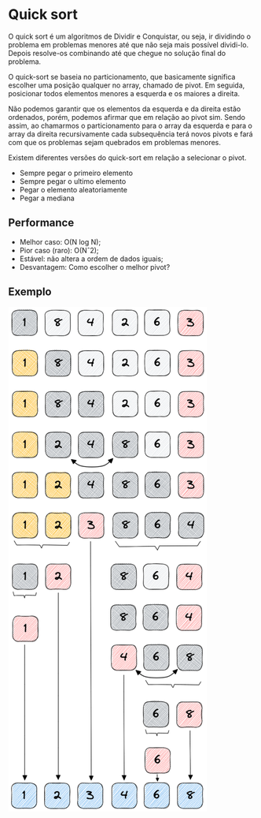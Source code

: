 # Quick sort
O quick sort é um algoritmos de Dividir e Conquistar, ou seja, ir dividindo o
problema em problemas menores até que não seja mais possível dividi-lo. Depois
resolve-os combinando até que chegue no solução final do problema.

O quick-sort se baseia no particionamento, que basicamente significa escolher
uma posição qualquer no array, chamado de pivot. Em seguida, posicionar todos
elementos menores a esquerda e os maiores a direita.

Não podemos garantir que os elementos da esquerda e da direita estão ordenados,
porém, podemos afirmar que em relação ao pivot sim. Sendo assim, ao chamarmos o
particionamento para o array da esquerda e para o array da direita recursivamente
cada subsequência terá novos pivots e fará com que os problemas sejam quebrados
em problemas menores.

Existem diferentes versões do quick-sort em relação a selecionar o pivot.
- Sempre pegar o primeiro elemento
- Sempre pegar o ultimo elemento
- Pegar o elemento aleatoriamente
- Pegar a mediana

## Performance
- Melhor caso: O(N log N);
- Pior caso (raro): O(Nˆ2);
- Estável: não altera a ordem de dados iguais;
- Desvantagem: Como escolher o melhor pivot?

## Exemplo
![Quick Sort](../assets/quick-sort.png)